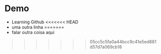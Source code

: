 # Demo

- Learning Github
<<<<<<< HEAD
- uma outra linha
=======
- falar outra coisa aqui
>>>>>>> 05cc5c5fa0a44bcc9c41e5ed881d57d7a069cb18
